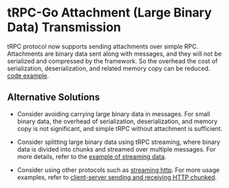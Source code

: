 #  tRPC-Go Attachment (Large Binary Data) Transmission

tRPC protocol now supports sending attachments over simple RPC.
Attachments are binary data sent along with messages, and they will not be serialized and compressed by the framework.
So the overhead the cost of serialization, deserialization, and related memory copy can be reduced.
[code example](../../examples/features/attachment).

## Alternative Solutions

- Consider avoiding carrying large binary data in messages.
  For small binary data, the overhead of serialization, deserialization, and memory copy is not significant, and simple tRPC without attachment is sufficient.

- Consider splitting large binary data using tRPC streaming, where binary data is divided into chunks and streamed over multiple messages.
  For more details, refer to the [example of streaming data](../../examples/features/stream).

- Consider using other protocols such as [streaming http](https://gist.github.com/CMCDragonkai/6bfade6431e9ffb7fe88).
  For more usage examples, refer to [client-server sending and receiving HTTP chunked](../../http/README.md#client-and-server-sending-and-receiving-http-chunked).